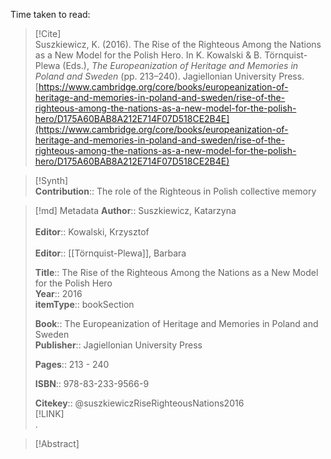 Time taken to read: 
> [!Cite]  
> Suszkiewicz, K. (2016). The Rise of the Righteous Among the Nations as a New Model for the Polish Hero. In K. Kowalski & B. Törnquist-Plewa (Eds.), _The Europeanization of Heritage and Memories in Poland and Sweden_ (pp. 213–240). Jagiellonian University Press. [https://www.cambridge.org/core/books/europeanization-of-heritage-and-memories-in-poland-and-sweden/rise-of-the-righteous-among-the-nations-as-a-new-model-for-the-polish-hero/D175A60BAB8A212E714F07D518CE2B4E](https://www.cambridge.org/core/books/europeanization-of-heritage-and-memories-in-poland-and-sweden/rise-of-the-righteous-among-the-nations-as-a-new-model-for-the-polish-hero/D175A60BAB8A212E714F07D518CE2B4E)

> [!Synth]  
>**Contribution**:: The role of the Righteous in Polish collective memory

>[!md]  Metadata
> **Author**:: Suszkiewicz, Katarzyna</br>  
> **Editor**:: Kowalski, Krzysztof</br>  
> **Editor**:: [[Törnquist-Plewa]], Barbara</br>  
>    
> **Title**:: The Rise of the Righteous Among the Nations as a New Model for the Polish Hero    
> **Year**:: 2016     
>**itemType**:: bookSection    
>    
>    
>     
>**Book**:: The Europeanization of Heritage and Memories in Poland and Sweden    
>**Publisher**:: Jagiellonian University Press    
>     
> **Pages**:: 213 - 240    
>    
>**ISBN**:: 978-83-233-9566-9
> 
>    
> **Citekey**:: @suszkiewiczRiseRighteousNations2016    
> [!LINK]   
>.

> [!Abstract]  
>>  
